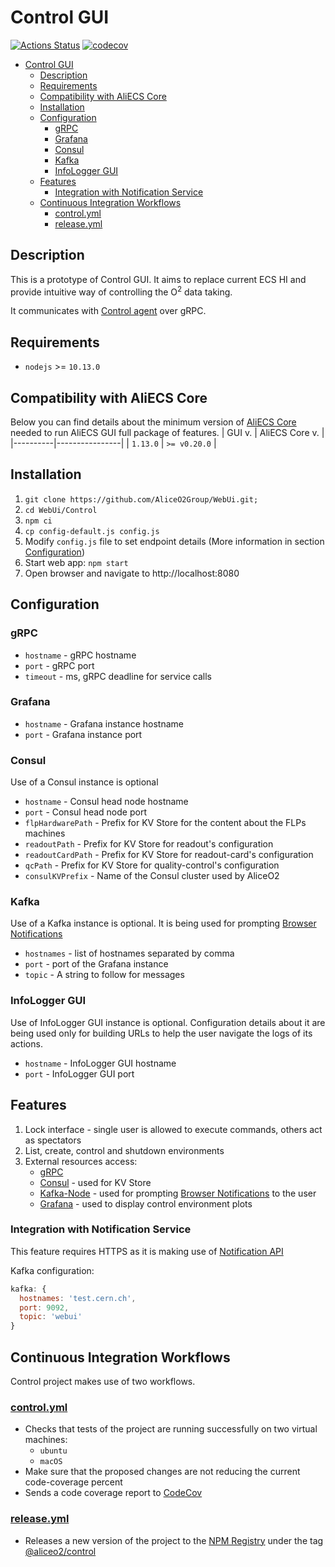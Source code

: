 # Control GUI
[![Actions Status](https://github.com/AliceO2Group/WebUi/workflows/Control/badge.svg)](https://github.com/AliceO2Group/WebUi/actions)
[![codecov](https://codecov.io/gh/AliceO2Group/WebUi/branch/dev/graph/badge.svg?flag=control)](https://codecov.io/gh/AliceO2Group/WebUi)


- [Control GUI](#control-gui)
  - [Description](#description)
  - [Requirements](#requirements)
  - [Compatibility with AliECS Core](#compatibility-with-aliecs-core)
  - [Installation](#installation)
  - [Configuration](#configuration)
    - [gRPC](#grpc)
    - [Grafana](#grafana)
    - [Consul](#consul)
    - [Kafka](#kafka)
    - [InfoLogger GUI](#infologger-gui)
  - [Features](#features)
    - [Integration with Notification Service](#integration-with-notification-service)
  - [Continuous Integration Workflows](#continuous-integration-workflows)
    - [control.yml](#controlyml)
    - [release.yml](#releaseyml)

## Description
This is a prototype of Control GUI. It aims to replace current ECS HI and provide intuitive way of controlling the O<sup>2</sup> data taking.

It communicates with [Control agent](https://github.com/AliceO2Group/Control) over gRPC.

## Requirements
- `nodejs` >= `10.13.0`

## Compatibility with AliECS Core
Below you can find details about the minimum version of [AliECS Core](https://github.com/AliceO2Group/Control) needed to run AliECS GUI full package of features.
| GUI v.   | AliECS Core v. |
|----------|----------------|
| `1.13.0` | `>= v0.20.0`  |

## Installation
1. `git clone https://github.com/AliceO2Group/WebUi.git;`
2. `cd WebUi/Control`
3. `npm ci`
4. `cp config-default.js config.js`
5. Modify `config.js` file to set endpoint details (More information in section [Configuration](#configuration))
6. Start web app: `npm start`
7. Open browser and navigate to http://localhost:8080

## Configuration
### gRPC
* `hostname` - gRPC hostname
* `port` - gRPC port
* `timeout` -  ms, gRPC deadline for service calls

### Grafana
* `hostname` - Grafana instance hostname
* `port` - Grafana instance port

### Consul
Use of a Consul instance is optional
* `hostname` - Consul head node hostname
* `port` - Consul head node port
* `flpHardwarePath` - Prefix for KV Store for the content about the FLPs machines
* `readoutPath` - Prefix for KV Store for readout's configuration
* `readoutCardPath` - Prefix for KV Store for readout-card's configuration
* `qcPath` - Prefix for KV Store for quality-control's configuration
* `consulKVPrefix` - Name of the Consul cluster used by AliceO2
  
### Kafka
Use of a Kafka instance is optional. It is being used for prompting [Browser Notifications](#integration-with-notification-service) 
* `hostnames` - list of hostnames separated by comma
* `port` - port of the Grafana instance
* `topic` - A string to follow for messages

### InfoLogger GUI
Use of InfoLogger GUI instance is optional. Configuration details about it are being used only for building URLs to help the user navigate the logs of its actions.
* `hostname` - InfoLogger GUI hostname
* `port` - InfoLogger GUI port

## Features
1. Lock interface - single user is allowed to execute commands, others act as spectators
2. List, create, control and shutdown environments
3. External resources access:
   * [gRPC](https://grpc.io/)
   * [Consul](https://www.consul.io/) - used for KV Store
   * [Kafka-Node](https://www.npmjs.com/package/kafka-node) - used for prompting [Browser Notifications](#integration-with-notification-service) to the user
   * [Grafana](https://grafana.com/) - used to display control environment plots

### Integration with Notification Service
This feature requires HTTPS as it is making use of [Notification API](https://developer.mozilla.org/en-US/docs/Web/API/notification)

Kafka configuration:
```javascript
kafka: {
  hostnames: 'test.cern.ch',
  port: 9092,
  topic: 'webui'
}
```

## Continuous Integration Workflows
Control project makes use of two workflows.
### [control.yml](./../.github/workflows/control.yml)
* Checks that tests of the project are running successfully on two virtual machines:
  * `ubuntu`
  * `macOS`
* Make sure that the proposed changes are not reducing the current code-coverage percent
* Sends a code coverage report to [CodeCov](https://codecov.io/gh/AliceO2Group/WebUi)

### [release.yml](../.github/workflows/release.yml)
* Releases a new version of the project to the [NPM Registry](npmjs.com/) under the tag [@aliceo2/control](https://www.npmjs.com/package/@aliceo2/control)
